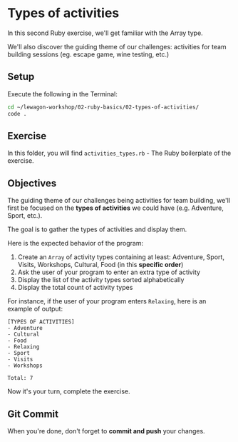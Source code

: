 # Types of activities

In this second Ruby exercise, we'll get familiar with the Array type.

We'll also discover the guiding theme of our challenges: activities for team building sessions (eg. escape game, wine testing, etc.)

## Setup

Execute the following in the Terminal:

```bash
cd ~/lewagon-workshop/02-ruby-basics/02-types-of-activities/
code .
```

## Exercise

In this folder, you will find `activities_types.rb` - The Ruby boilerplate of the exercise.

## Objectives

The guiding theme of our challenges being activities for team building, we'll first be focused on the **types of activities** we could have (e.g. Adventure, Sport, etc.).

The goal is to gather the types of activities and display them.

Here is the expected behavior of the program:

1. Create an `Array` of activity types containing at least:
Adventure, Sport, Visits, Workshops, Cultural, Food (in this **specific order**)
2. Ask the user of your program to enter an extra type of activity
3. Display the list of the activity types sorted alphabetically
4. Display the total count of activity types

For instance, if the user of your program enters `Relaxing`, here is an example of output:

```
[TYPES OF ACTIVITIES]
- Adventure
- Cultural
- Food
- Relaxing
- Sport
- Visits
- Workshops

Total: 7
```

Now it's your turn, complete the exercise.

## Git Commit

When you're done, don't forget to **commit and push** your changes.
